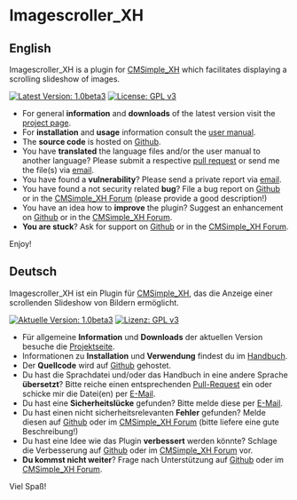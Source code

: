 Imagescroller_XH
================

English
-------

Imagescroller_XH is a plugin for [CMSimple_XH](http://www.cmsimple-xh.org/) which facilitates displaying a scrolling slideshow of images.

[![Latest Version: 1.0beta3](https://img.shields.io/badge/Latest%20Version-1.0beta3-red.svg)](https://github.com/cmb69/imagescroller_xh/releases/tag/1.0beta3)
[![License: GPL v3](https://img.shields.io/badge/License-GPL%20v3-blue.svg)](http://www.gnu.org/licenses/gpl-3.0)

* For general **information** and **downloads** of the latest version visit the [project page](http://3-magi.net/?CMSimple_XH/Imagescroller_XH).
* For **installation** and **usage** information consult the [user manual](https://htmlpreview.github.io/?https://github.com/cmb69/imagescroller_xh/blob/master/help/help.htm).
* The **source code** is hosted on [Github](https://github.com/cmb69/imagescroller_xh).
* You have **translated** the language files and/or the user manual to another language?  Please submit a respective [pull request](https://github.com/cmb69/imagescroller_xh/compare) or send me the file(s) via [email](mailto:cmbecker69@gmx.de).
* You have found a **vulnerability**?  Please send a private report via [email](mailto:cmbecker69@gmx.de).
* You have found a not security related **bug**?  File a bug report on [Github](https://github.com/cmb69/imagescroller_xh/issues/new?labels=bug) or in the [CMSimple_XH Forum](https://cmsimpleforum.com/) (please provide a good description!)
* You have an idea how to **improve** the plugin?  Suggest an enhancement on [Github](https://github.com/cmb69/imagescroller_xh/issues/new?labels=enhancement) or in the [CMSimple_XH Forum](https://cmsimpleforum.com/).
* **You are stuck**?  Ask for support on [Github](https://github.com/cmb69/imagescroller_xh/issues/new?labels=question) or in the [CMSimple_XH Forum](https://cmsimpleforum.com/).

Enjoy!

Deutsch
-------

Imagescroller_XH ist ein Plugin für [CMSimple_XH](http://www.cmsimple-xh.org/de/), das die Anzeige einer scrollenden Slideshow von Bildern ermöglicht.

[![Aktuelle Version: 1.0beta3](https://img.shields.io/badge/Aktuelle%20Version-1.0beta3-red.svg)](https://github.com/cmb69/imagescroller_xh/releases/tag/1.0beta3)
[![Lizenz: GPL v3](https://img.shields.io/badge/Lizenz-GPL%20v3-blue.svg)](http://www.gnu.org/licenses/gpl-3.0)

* Für allgemeine **Information** und **Downloads** der aktuellen Version besuche die [Projektseite](http://3-magi.net/de/?CMSimple_XH/Imagescroller_XH).
* Informationen zu **Installation** und **Verwendung** findest du im [Handbuch](https://htmlpreview.github.io/?https://github.com/cmb69/imagescroller_xh/blob/master/help/help_de.htm).
* Der **Quellcode** wird auf [Github](https://github.com/cmb69/imagescroller_xh) gehostet.
* Du hast die Sprachdatei und/oder das Handbuch in eine andere Sprache **übersetzt**? Bitte reiche einen entsprechenden [Pull-Request](https://github.com/cmb69/imagescroller_xh/compare) ein oder schicke mir die Datei(en) per [E-Mail](mailto:cmbecker69@gmx.de).
* Du hast eine **Sicherheitslücke** gefunden? Bitte melde diese per [E-Mail](mailto:cmbecker69@gmx.de).
* Du hast einen nicht sicherheitsrelevanten **Fehler** gefunden? Melde diesen auf [Github](https://github.com/cmb69/imagescroller_xh/issues/new?labels=bug) oder im [CMSimple_XH Forum](https://cmsimpleforum.com/) (bitte liefere eine gute Beschreibung!)
* Du hast eine Idee wie das Plugin **verbessert** werden könnte? Schlage die Verbesserung auf [Github](https://github.com/cmb69/imagescroller_xh/issues/new?labels=enhancement) oder im [CMSimple_XH Forum](https://cmsimpleforum.com/) vor.
* **Du kommst nicht weiter**?  Frage nach Unterstützung auf [Github](https://github.com/cmb69/imagescroller_xh/issues/new?labels=question) oder im [CMSimple_XH Forum](https://cmsimpleforum.com/).

Viel Spaß!
